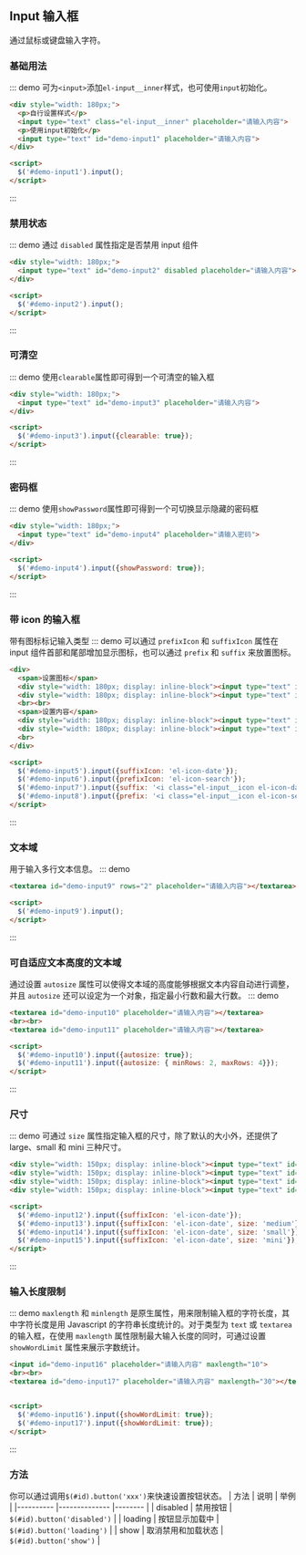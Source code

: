## Input 输入框
通过鼠标或键盘输入字符。

### 基础用法
::: demo 可为`<input>`添加`el-input__inner`样式，也可使用`input`初始化。

``` html
<div style="width: 180px;">
  <p>自行设置样式</p>
  <input type="text" class="el-input__inner" placeholder="请输入内容">
  <p>使用input初始化</p>
  <input type="text" id="demo-input1" placeholder="请输入内容">
</div>

<script>
  $('#demo-input1').input();
</script>
```
:::

### 禁用状态
::: demo 通过 `disabled` 属性指定是否禁用 input 组件

``` html
<div style="width: 180px;">
  <input type="text" id="demo-input2" disabled placeholder="请输入内容">
</div>

<script>
  $('#demo-input2').input();
</script>
```
:::

### 可清空
::: demo 使用`clearable`属性即可得到一个可清空的输入框

``` html
<div style="width: 180px;">
  <input type="text" id="demo-input3" placeholder="请输入内容">
</div>

<script>
  $('#demo-input3').input({clearable: true});
</script>
```
:::

### 密码框
::: demo 使用`showPassword`属性即可得到一个可切换显示隐藏的密码框

``` html
<div style="width: 180px;">
  <input type="text" id="demo-input4" placeholder="请输入密码">
</div>

<script>
  $('#demo-input4').input({showPassword: true});
</script>
```
:::

### 带 icon 的输入框
带有图标标记输入类型
::: demo 可以通过 `prefixIcon` 和 `suffixIcon` 属性在 input 组件首部和尾部增加显示图标，也可以通过 `prefix` 和 `suffix` 来放置图标。

``` html
<div>
  <span>设置图标</span>
  <div style="width: 180px; display: inline-block"><input type="text" id="demo-input5" placeholder="请选择日期"></div>
  <div style="width: 180px; display: inline-block"><input type="text" id="demo-input6" placeholder="请输入内容"></div>
  <br><br>
  <span>设置内容</span>
  <div style="width: 180px; display: inline-block"><input type="text" id="demo-input7" placeholder="请选择日期"></div>
  <div style="width: 180px; display: inline-block"><input type="text" id="demo-input8" placeholder="请输入内容"></div>
  <br>
</div>

<script>
  $('#demo-input5').input({suffixIcon: 'el-icon-date'});
  $('#demo-input6').input({prefixIcon: 'el-icon-search'});
  $('#demo-input7').input({suffix: '<i class="el-input__icon el-icon-date"></i>'});
  $('#demo-input8').input({prefix: '<i class="el-input__icon el-icon-search"></i>'});
</script>
```
:::

### 文本域
用于输入多行文本信息。
::: demo

``` html
<textarea id="demo-input9" rows="2" placeholder="请输入内容"></textarea>

<script>
  $('#demo-input9').input();
</script>
```
:::

### 可自适应文本高度的文本域
通过设置 `autosize` 属性可以使得文本域的高度能够根据文本内容自动进行调整，并且 `autosize` 还可以设定为一个对象，指定最小行数和最大行数。
::: demo

``` html
<textarea id="demo-input10" placeholder="请输入内容"></textarea>
<br><br>
<textarea id="demo-input11" placeholder="请输入内容"></textarea>

<script>
  $('#demo-input10').input({autosize: true});
  $('#demo-input11').input({autosize: { minRows: 2, maxRows: 4}});
</script>
```
:::

### 尺寸
::: demo 可通过 `size` 属性指定输入框的尺寸，除了默认的大小外，还提供了 large、small 和 mini 三种尺寸。

``` html
<div style="width: 150px; display: inline-block"><input type="text" id="demo-input12" placeholder="请输入内容"></div>
<div style="width: 150px; display: inline-block"><input type="text" id="demo-input13" placeholder="请输入内容"></div>
<div style="width: 150px; display: inline-block"><input type="text" id="demo-input14" placeholder="请输入内容"></div>
<div style="width: 150px; display: inline-block"><input type="text" id="demo-input15" placeholder="请输入内容"></div>

<script>
  $('#demo-input12').input({suffixIcon: 'el-icon-date'});
  $('#demo-input13').input({suffixIcon: 'el-icon-date', size: 'medium'});
  $('#demo-input14').input({suffixIcon: 'el-icon-date', size: 'small'});
  $('#demo-input15').input({suffixIcon: 'el-icon-date', size: 'mini'});
</script>
```
:::

### 输入长度限制
::: demo `maxlength` 和 `minlength` 是原生属性，用来限制输入框的字符长度，其中字符长度是用 Javascript 的字符串长度统计的。对于类型为 `text` 或 `textarea` 的输入框，在使用 `maxlength` 属性限制最大输入长度的同时，可通过设置 `showWordLimit` 属性来展示字数统计。

``` html
<input id="demo-input16" placeholder="请输入内容" maxlength="10">
<br><br>
<textarea id="demo-input17" placeholder="请输入内容" maxlength="30"></textarea>


<script>
  $('#demo-input16').input({showWordLimit: true});
  $('#demo-input17').input({showWordLimit: true});
</script>
```
:::

### 方法
你可以通过调用`$(#id).button('xxx')`来快速设置按钮状态。
| 方法      | 说明          | 举例  |
|---------- |-------------- |-------- |
| disabled | 禁用按钮 | `$(#id).button('disabled')` |
| loading | 按钮显示加载中 | `$(#id).button('loading')` |
| show | 取消禁用和加载状态 | `$(#id).button('show')` |
